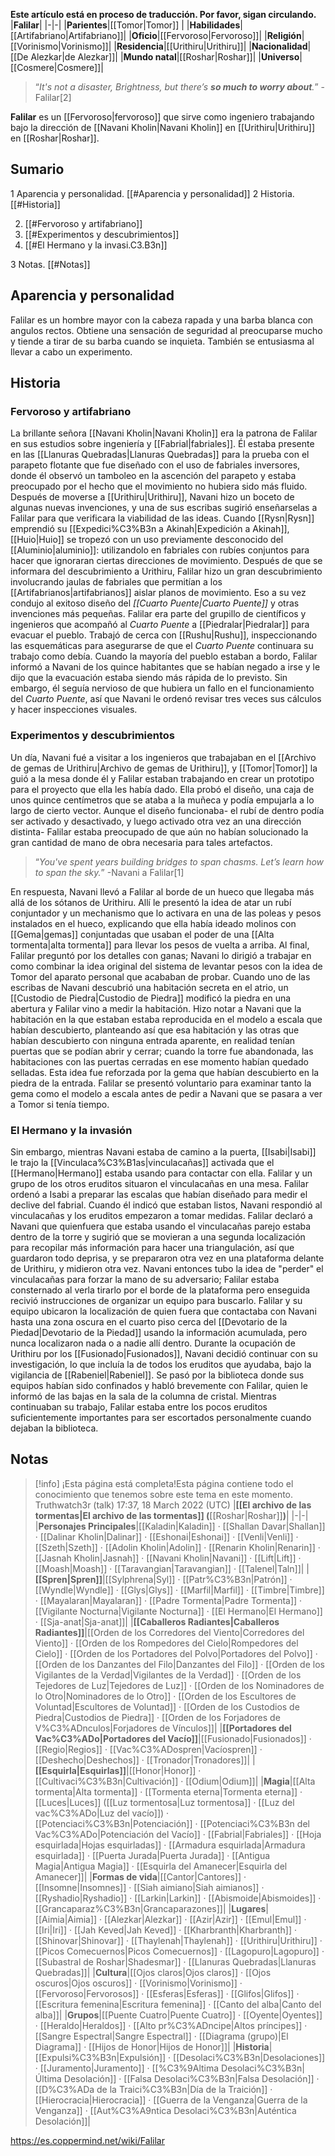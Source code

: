 **Este artículo está en proceso de traducción. Por favor, sigan circulando.**
|**Falilar**|
|-|-|
|**Parientes**|[[Tomor\|Tomor]] |
|**Habilidades**|[[Artifabriano\|Artifabriano]]|
|**Oficio**|[[Fervoroso\|Fervoroso]]|
|**Religión**|[[Vorinismo\|Vorinismo]]|
|**Residencia**|[[Urithiru\|Urithiru]]|
|**Nacionalidad**|[[De Alezkar\|de Alezkar]]|
|**Mundo natal**|[[Roshar\|Roshar]]|
|**Universo**|[[Cosmere\|Cosmere]]|

>“*It's not a disaster, Brightness, but there’s **so much to worry about**.*”
\-Falilar[2]


**Falilar** es un [[Fervoroso\|fervoroso]] que sirve como ingeniero trabajando bajo la dirección de [[Navani Kholin\|Navani Kholin]] en [[Urithiru\|Urithiru]] en [[Roshar\|Roshar]].

## Sumario

1 Aparencia y personalidad. [[#Aparencia y personalidad]] 
2 Historia. [[#Historia]] 

2. [[#Fervoroso y artifabriano]] 
2. [[#Experimentos y descubrimientos]] 
2. [[#El Hermano y la invasi.C3.B3n]] 


3 Notas. [[#Notas]] 


## Aparencia y personalidad
Falilar es un hombre mayor con la cabeza rapada y una barba blanca con angulos rectos. Obtiene una sensación de seguridad al preocuparse mucho y tiende a tirar de su barba cuando se inquieta. También se entusiasma al llevar a cabo un experimento.

## Historia
### Fervoroso y artifabriano
La brillante señora [[Navani Kholin\|Navani Kholin]] era la patrona de Falilar en sus estudios sobre ingeniería y [[Fabrial\|fabriales]]. Él estaba presente en las [[Llanuras Quebradas\|Llanuras Quebradas]] para la prueba con el parapeto flotante que fue diseñado con el uso de fabriales inversores, donde él observó un tamboleo en la ascención del parapeto y estaba preocupado por el hecho que el movimiento no hubiera sido más fluido. Después de moverse a [[Urithiru\|Urithiru]], Navani hizo un boceto de algunas nuevas invenciones, y una de sus escribas sugirió enseñarselas a Falilar para que verificara la viabilidad de las ideas.
Cuando [[Rysn\|Rysn]] emprendió su [[Expedici%C3%B3n a Akinah\|Expedición a Akinah]], [[Huio\|Huio]] se tropezó con un uso previamente desconocido del [[Aluminio\|aluminio]]: utilizandolo en fabriales con rubíes conjuntos para hacer que ignoraran ciertas direcciones de movimiento. Después de que se informara del descubrimiento a Urithiru, Falilar hizo un gran descubrimiento involucrando jaulas de fabriales que permitían a los [[Artifabrianos\|artifabrianos]] aislar planos de movimiento. Eso a su vez condujo al exitoso diseño del *[[Cuarto Puente\|Cuarto Puente]]* y otras invenciones más pequeñas.
Falilar era parte del grupillo de científicos y ingenieros que acompañó al *Cuarto Puente* a [[Piedralar\|Piedralar]] para evacuar el pueblo. Trabajó de cerca con [[Rushu\|Rushu]], inspeccionando las esquemáticas para asegurarse de que el *Cuarto Puente* continuara su trabajo como debía. Cuando la mayoría del pueblo estaban a bordo, Falilar informó a Navani de los quince habitantes que se habían negado a irse y le dijo que la evacuación estaba siendo más rápida de lo previsto. Sin embargo, él seguía nervioso de que hubiera un fallo en el funcionamiento del *Cuarto Puente*, así que Navani le ordenó revisar tres veces sus cálculos y hacer inspecciones visuales.

### Experimentos y descubrimientos
Un día, Navani fué a visitar a los ingenieros que trabajaban en el [[Archivo de gemas de Urithiru\|Archivo de gemas de Urithiru]], y [[Tomor\|Tomor]] la guió a la mesa donde él y Falilar estaban trabajando en crear un prototipo para el proyecto que ella les había dado. Ella probó el diseño, una caja de unos quince centímetros que se ataba a la muñeca y podía empujarla a lo largo de cierto vector. Aunque el diseño funcionaba- el rubí de dentro podía ser activado y desactivado, y luego activado otra vez an una dirección distinta- Falilar estaba preocupado de que aún no habían solucionado la gran cantidad de mano de obra necesaria para tales artefactos.

>“*You've spent years building bridges to span chasms. Let’s learn how to span the sky.*”
\-Navani a Falilar[1]

En respuesta, Navani llevó a Falilar al borde de un hueco que llegaba más allá de los sótanos de Urithiru. Allí le presentó la idea de atar un rubí conjuntador y un mechanismo que lo activara en una de las poleas y pesos instalados en el hueco, explicando que ella había ideado molinos con [[Gema\|gemas]] conjuntadas que usaban el poder de una [[Alta tormenta\|alta tormenta]] para llevar los pesos de vuelta a arriba. Al final, Falilar preguntó por los detalles con ganas; Navani lo dirigió a trabajar en como combinar la idea original del sistema de levantar pesos con la idea de Tomor del aparato personal que acababan de probar.
Cuando uno de las escribas de Navani descubrió una habitación secreta en el atrio, un [[Custodio de Piedra\|Custodio de Piedra]] modificó la piedra en una abertura y Falilar vino a medir la habitación. Hizo notar a Navani que la habitación en la que estaban estaba reproducida en el modelo a escala que habían descubierto, planteando así que esa habitación y las otras que habían descubierto con ninguna entrada aparente, en realidad tenían puertas que se podían abrir y cerrar; cuando la torre fue abandonada, las habitaciones con las puertas cerradas en ese momento habían quedado selladas. Esta idea fue reforzada por la gema que habían descubierto en la piedra de la entrada. Falilar se presentó voluntario para examinar tanto la gema como el modelo a escala antes de pedir a Navani que se pasara a ver a Tomor si tenía tiempo.

### El Hermano y la invasión
Sin embargo, mientras Navani estaba de camino a la puerta, [[Isabi\|Isabi]] le trajo la [[Vinculaca%C3%B1as\|vinculacañas]] activada que el [[Hermano\|Hermano]] estaba usando para contactar con ella. Falilar y un grupo de los otros eruditos situaron el vinculacañas en una mesa. Falilar ordenó a Isabi a preparar las escalas que habían diseñado para medir el declive del fabrial. Cuando él indicó que estaban listos, Navani respondió al vinculacañas y los eruditos empezaron a tomar medidas. Falilar declaró a Navani que quienfuera que estaba usando el vinculacañas parejo estaba dentro de la torre y sugirió que se movieran a una segunda localización para recopilar más información para hacer una triangulación, así que guardaron todo deprisa, y se prepararon otra vez en una plataforma delante de Urithiru, y midieron otra vez. Navani entonces tubo la idea de "perder" el vinculacañas para forzar la mano de su adversario; Falilar estaba consternado al verla tirarlo por el borde de la plataforma pero enseguida recivió instrucciones de organizar un equipo para buscarlo. Falilar y su equipo ubicaron la localización de quien fuera que contactaba con Navani hasta una zona oscura en el cuarto piso cerca del [[Devotario de la Piedad\|Devotario de la Piedad]] usando la información acumulada, pero nunca localizaron nada o a nadie allí dentro.
Durante la ocupación de Urithiru por los [[Fusionado\|Fusionados]], Navani decidió continuar con su investigación, lo que incluía la de todos los eruditos que ayudaba, bajo la vigilancia de [[Rabeniel\|Rabeniel]]. Se pasó por la biblioteca donde sus equipos habían sido confinados y habló brevemente con Falilar, quien le informó de las bajas en la sala de la columna de cristal. Mientras continuaban su trabajo, Falilar estaba entre los pocos eruditos suficientemente importantes para ser escortados personalmente cuando dejaban la biblioteca.

## Notas

> [!info] ¡Esta página está completa!Esta página contiene todo el conocimiento que tenemos sobre este tema en este momento.
Truthwatch3r (talk) 17:37, 18 March 2022 (UTC)
|**[[El archivo de las tormentas\|El archivo de las tormentas]] (**[[Roshar\|Roshar]]**)**|
|-|-|
|**Personajes Principales**|[[Kaladin\|Kaladin]] · [[Shallan Davar\|Shallan]] · [[Dalinar Kholin\|Dalinar]] · [[Eshonai\|Eshonai]] · [[Venli\|Venli]] · [[Szeth\|Szeth]] · [[Adolin Kholin\|Adolin]] · [[Renarin Kholin\|Renarin]] · [[Jasnah Kholin\|Jasnah]] · [[Navani Kholin\|Navani]] · [[Lift\|Lift]] · [[Moash\|Moash]] · [[Taravangian\|Taravangian]] · [[Talenel\|Taln]]|
|**[[Spren\|Spren]]**|[[Sylphrena\|Syl]] · [[Patr%C3%B3n\|Patrón]] · [[Wyndle\|Wyndle]] · [[Glys\|Glys]] · [[Marfil\|Marfil]] · [[Timbre\|Timbre]] · [[Mayalaran\|Mayalaran]] · [[Padre Tormenta\|Padre Tormenta]] · [[Vigilante Nocturna\|Vigilante Nocturna]] · [[El Hermano\|El Hermano]] · [[Sja-anat\|Sja-anat]]|
|**[[Caballeros Radiantes\|Caballeros Radiantes]]**|[[Orden de los Corredores del Viento\|Corredores del Viento]] · [[Orden de los Rompedores del Cielo\|Rompedores del Cielo]] · [[Orden de los Portadores del Polvo\|Portadores del Polvo]] · [[Orden de los Danzantes del Filo\|Danzantes del Filo]] · [[Orden de los Vigilantes de la Verdad\|Vigilantes de la Verdad]] · [[Orden de los Tejedores de Luz\|Tejedores de Luz]] · [[Orden de los Nominadores de lo Otro\|Nominadores de lo Otro]] · [[Orden de los Escultores de Voluntad\|Escultores de Voluntad]] · [[Orden de los Custodios de Piedra\|Custodios de Piedra]] · [[Orden de los Forjadores de V%C3%ADnculos\|Forjadores de Vínculos]]|
|**[[Portadores del Vac%C3%ADo\|Portadores del Vacío]]**|[[Fusionado\|Fusionados]] · [[Regio\|Regios]] · [[Vac%C3%ADospren\|Vacíospren]] · [[Deshecho\|Deshechos]] · [[Tronador\|Tronadores]]|
|**[[Esquirla\|Esquirlas]]**|[[Honor\|Honor]] · [[Cultivaci%C3%B3n\|Cultivación]] · [[Odium\|Odium]]|
|**Magia**|[[Alta tormenta\|Alta tormenta]] · [[Tormenta eterna\|Tormenta eterna]] · [[Luces\|Luces]] ([[Luz tormentosa\|Luz tormentosa]] · [[Luz del vac%C3%ADo\|Luz del vacío]]) · [[Potenciaci%C3%B3n\|Potenciación]] · [[Potenciaci%C3%B3n del Vac%C3%ADo\|Potenciación del Vacío]] · [[Fabrial\|Fabriales]] · [[Hoja esquirlada\|Hojas esquirladas]] · [[Armadura esquirlada\|Armadura esquirlada]] · [[Puerta Jurada\|Puerta Jurada]] · [[Antigua Magia\|Antigua Magia]] · [[Esquirla del Amanecer\|Esquirla del Amanecer]]|
|**Formas de vida**|[[Cantor\|Cantores]] · [[Insomne\|Insomnes]] · [[Siah aimiano\|Siah aimianos]] · [[Ryshadio\|Ryshadio]] · [[Larkin\|Larkin]] · [[Abismoide\|Abismoides]] · [[Grancaparaz%C3%B3n\|Grancaparazones]]|
|**Lugares**|[[Aimia\|Aimia]] · [[Alezkar\|Alezkar]] · [[Azir\|Azir]] · [[Emul\|Emul]] · [[Iri\|Iri]] · [[Jah Keved\|Jah Keved]] · [[Kharbranth\|Kharbranth]] · [[Shinovar\|Shinovar]] · [[Thaylenah\|Thaylenah]] · [[Urithiru\|Urithiru]] · [[Picos Comecuernos\|Picos Comecuernos]] · [[Lagopuro\|Lagopuro]] · [[Subastral de Roshar\|Shadesmar]] · [[Llanuras Quebradas\|Llanuras Quebradas]]|
|**Cultura**|[[Ojos claros\|Ojos claros]] · [[Ojos oscuros\|Ojos oscuros]] · [[Vorinismo\|Vorinismo]] · [[Fervoroso\|Fervorosos]] · [[Esferas\|Esferas]] · [[Glifos\|Glifos]] · [[Escritura femenina\|Escritura femenina]] · [[Canto del alba\|Canto del alba]]|
|**Grupos**|[[Puente Cuatro\|Puente Cuatro]] · [[Oyente\|Oyentes]] · [[Heraldo\|Heraldos]] · [[Alto pr%C3%ADncipe\|Altos príncipes]] · [[Sangre Espectral\|Sangre Espectral]] · [[Diagrama (grupo)\|El Diagrama]] · [[Hijos de Honor\|Hijos de Honor]]|
|**Historia**|[[Expulsi%C3%B3n\|Expulsión]] · [[Desolaci%C3%B3n\|Desolaciones]] · [[Juramento\|Juramento]] · [[%C3%9Altima Desolaci%C3%B3n\|Última Desolación]] · [[Falsa Desolaci%C3%B3n\|Falsa Desolación]] · [[D%C3%ADa de la Traici%C3%B3n\|Día de la Traición]] · [[Hierocracia\|Hierocracia]] · [[Guerra de la Venganza\|Guerra de la Venganza]] · [[Aut%C3%A9ntica Desolaci%C3%B3n\|Auténtica Desolación]]|



https://es.coppermind.net/wiki/Falilar